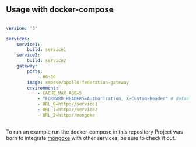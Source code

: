 
## Usage with docker-compose

```yml

version: '3'

services:
    service1:
        build: service1
    service2:
        build: service2
    gateway:
        ports:
            - 80:80
        image: xmorse/apollo-federation-gateway
        environment: 
            - CACHE_MAX_AGE=5
            - "FORWARD_HEADERS=Authorization, X-Custom-Header" # default is Authorization, pass '' to reset
            - URL_0=http://service1
            - URL_1=http://service2
            - URL_2=http://mongoke
                
```

To run an example run the docker-compose in this repository
Project was born to integrate [mongoke](https://github.com/remorses/mongoke) with other services, be sure to check it out.

